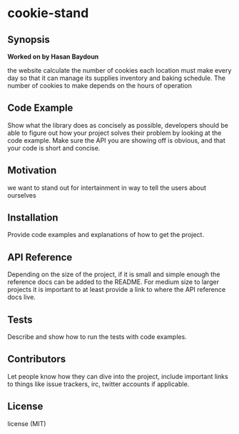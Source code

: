 # cookie-stand
##  **Synopsis**
**Worked on by Hasan Baydoun**


the website calculate the number of cookies each location must make every day so that it can manage its supplies inventory and baking schedule. The number of cookies to make depends on the hours of operation 


## **Code Example**
Show what the library does as concisely as possible, developers should be able to figure out how your project solves their problem by looking at the code example. Make sure the API you are showing off is obvious, and that your code is short and concise.

## **Motivation**
we want to stand out for intertainment in way to tell the users about ourselves

## **Installation**
Provide code examples and explanations of how to get the project.

## **API Reference**
Depending on the size of the project, if it is small and simple enough the reference docs can be added to the README. For medium size to larger projects it is important to at least provide a link to where the API reference docs live.

## **Tests**
Describe and show how to run the tests with code examples.

## **Contributors**
Let people know how they can dive into the project, include important links to things like issue trackers, irc, twitter accounts if applicable.

## **License**
 license (MIT)

